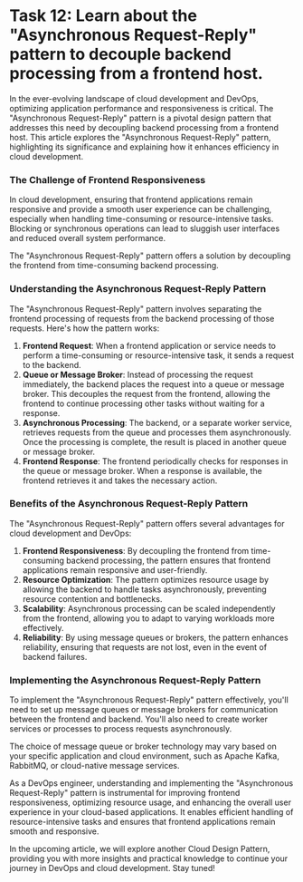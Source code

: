 # Task 12: Learn about the "Asynchronous Request-Reply" pattern to decouple backend processing from a frontend host.

In the ever-evolving landscape of cloud development and DevOps, optimizing application performance and responsiveness is critical. The "Asynchronous Request-Reply" pattern is a pivotal design pattern that addresses this need by decoupling backend processing from a frontend host. This article explores the "Asynchronous Request-Reply" pattern, highlighting its significance and explaining how it enhances efficiency in cloud development.

### **The Challenge of Frontend Responsiveness**

In cloud development, ensuring that frontend applications remain responsive and provide a smooth user experience can be challenging, especially when handling time-consuming or resource-intensive tasks. Blocking or synchronous operations can lead to sluggish user interfaces and reduced overall system performance.

The "Asynchronous Request-Reply" pattern offers a solution by decoupling the frontend from time-consuming backend processing.

### **Understanding the Asynchronous Request-Reply Pattern**

The "Asynchronous Request-Reply" pattern involves separating the frontend processing of requests from the backend processing of those requests. Here's how the pattern works:

1. **Frontend Request**: When a frontend application or service needs to perform a time-consuming or resource-intensive task, it sends a request to the backend.
2. **Queue or Message Broker**: Instead of processing the request immediately, the backend places the request into a queue or message broker. This decouples the request from the frontend, allowing the frontend to continue processing other tasks without waiting for a response.
3. **Asynchronous Processing**: The backend, or a separate worker service, retrieves requests from the queue and processes them asynchronously. Once the processing is complete, the result is placed in another queue or message broker.
4. **Frontend Response**: The frontend periodically checks for responses in the queue or message broker. When a response is available, the frontend retrieves it and takes the necessary action.

### **Benefits of the Asynchronous Request-Reply Pattern**

The "Asynchronous Request-Reply" pattern offers several advantages for cloud development and DevOps:

1. **Frontend Responsiveness**: By decoupling the frontend from time-consuming backend processing, the pattern ensures that frontend applications remain responsive and user-friendly.
2. **Resource Optimization**: The pattern optimizes resource usage by allowing the backend to handle tasks asynchronously, preventing resource contention and bottlenecks.
3. **Scalability**: Asynchronous processing can be scaled independently from the frontend, allowing you to adapt to varying workloads more effectively.
4. **Reliability**: By using message queues or brokers, the pattern enhances reliability, ensuring that requests are not lost, even in the event of backend failures.

### **Implementing the Asynchronous Request-Reply Pattern**

To implement the "Asynchronous Request-Reply" pattern effectively, you'll need to set up message queues or message brokers for communication between the frontend and backend. You'll also need to create worker services or processes to process requests asynchronously.

The choice of message queue or broker technology may vary based on your specific application and cloud environment, such as Apache Kafka, RabbitMQ, or cloud-native message services.

As a DevOps engineer, understanding and implementing the "Asynchronous Request-Reply" pattern is instrumental for improving frontend responsiveness, optimizing resource usage, and enhancing the overall user experience in your cloud-based applications. It enables efficient handling of resource-intensive tasks and ensures that frontend applications remain smooth and responsive.

In the upcoming article, we will explore another Cloud Design Pattern, providing you with more insights and practical knowledge to continue your journey in DevOps and cloud development. Stay tuned!